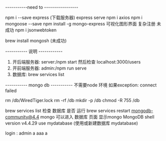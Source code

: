 -----------need to -----------------

npm i --save express (下载服务器)
express serve
npm i axios
npm i mongoose --save
npm install -g mongo-express 可视化图形界面 复杂注册 未成功
npm i jsonwebtoken

brew install mongosh (未成功)

----------- 说明 ------------

1. 开后端服务器: server:/npm start  然后检查 localhost:3000/users
2. 开前端服务器: admin:/npm run serve 
3. 数据库: brew services list

----------- mongo db -----------
不需要node 环境
如果exception: connect failed

rm /db/WiredTiger.lock
rm -rf /db
mkdir -p /db
chmod -R 755 /db

brew services list 检查 数据库 是否 运行
brew services restart mongodb-community@4.4
mongo 可以进入 数据库 页面 显示mongo MongoDB shell version v4.4.29
use mydatabase (使用或新建数据库 mydatabase) 

login : admin a
        aaa   a
        
